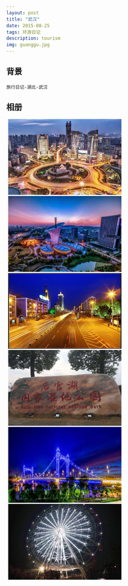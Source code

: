 ```yaml
---
layout: post
title: "武汉"
date: 2015-08-25 
tags: 环游日记
description: tourism
img: guanggu.jpg 
---   
```


## 背景

    旅行日记-湖北-武汉
 
## 相册     

<img src="/images/posts/tourism/wuhan/1.jpg" alt="武汉 " width="300" height="200" style="text-align:left;margin-left: 1%;display:inline;" />
<img src="/images/posts/tourism/wuhan/2.jpg" alt="武汉 " width="300" height="200" style="text-align:left;margin-left: 1%;display:inline;" />
<img src="/images/posts/tourism/wuhan/3.jpg" alt="武汉 " width="300" height="200" style="text-align:left;margin-left: 1%;display:inline;" />
<img src="/images/posts/tourism/wuhan/4.jpg" alt="武汉 " width="300" height="200" style="text-align:left;margin-left: 1%;display:inline;" />
<img src="/images/posts/tourism/wuhan/5.jpg" alt="武汉 " width="300" height="200" style="text-align:left;margin-left: 1%;display:inline;" />
<img src="/images/posts/tourism/wuhan/6.jpg" alt="武汉 " width="300" height="200" style="text-align:left;margin-left: 1%;display:inline;" />
